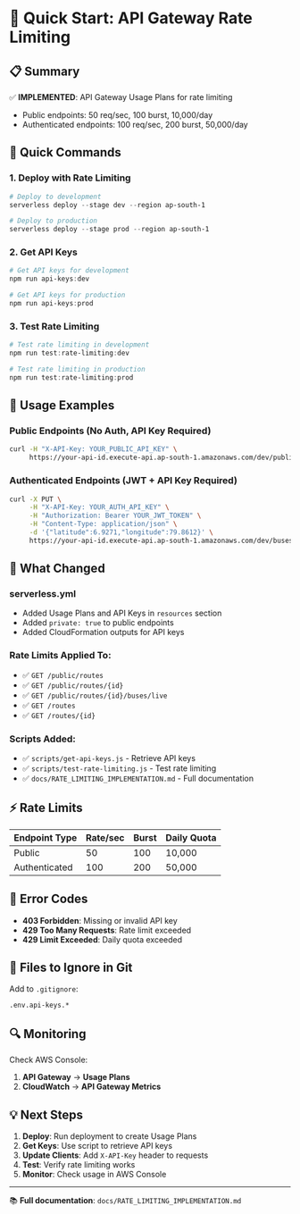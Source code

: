 # 🚀 Quick Start: API Gateway Rate Limiting

## 📋 Summary

✅ **IMPLEMENTED**: API Gateway Usage Plans for rate limiting
- Public endpoints: 50 req/sec, 100 burst, 10,000/day
- Authenticated endpoints: 100 req/sec, 200 burst, 50,000/day

## 🎯 Quick Commands

### 1. Deploy with Rate Limiting
```powershell
# Deploy to development
serverless deploy --stage dev --region ap-south-1

# Deploy to production
serverless deploy --stage prod --region ap-south-1
```

### 2. Get API Keys
```powershell
# Get API keys for development
npm run api-keys:dev

# Get API keys for production  
npm run api-keys:prod
```

### 3. Test Rate Limiting
```powershell
# Test rate limiting in development
npm run test:rate-limiting:dev

# Test rate limiting in production
npm run test:rate-limiting:prod
```

## 📖 Usage Examples

### Public Endpoints (No Auth, API Key Required)
```bash
curl -H "X-API-Key: YOUR_PUBLIC_API_KEY" \
     https://your-api-id.execute-api.ap-south-1.amazonaws.com/dev/public/routes
```

### Authenticated Endpoints (JWT + API Key Required)
```bash
curl -X PUT \
     -H "X-API-Key: YOUR_AUTH_API_KEY" \
     -H "Authorization: Bearer YOUR_JWT_TOKEN" \
     -H "Content-Type: application/json" \
     -d '{"latitude":6.9271,"longitude":79.8612}' \
     https://your-api-id.execute-api.ap-south-1.amazonaws.com/dev/buses/BUS123/location
```

## 🔧 What Changed

### serverless.yml
- Added Usage Plans and API Keys in `resources` section
- Added `private: true` to public endpoints
- Added CloudFormation outputs for API keys

### Rate Limits Applied To:
- ✅ `GET /public/routes`
- ✅ `GET /public/routes/{id}`
- ✅ `GET /public/routes/{id}/buses/live`
- ✅ `GET /routes`
- ✅ `GET /routes/{id}` 

### Scripts Added:
- ✅ `scripts/get-api-keys.js` - Retrieve API keys
- ✅ `scripts/test-rate-limiting.js` - Test rate limiting
- ✅ `docs/RATE_LIMITING_IMPLEMENTATION.md` - Full documentation

## ⚡ Rate Limits

| Endpoint Type | Rate/sec | Burst | Daily Quota |
|---------------|----------|-------|-------------|
| Public | 50 | 100 | 10,000 |
| Authenticated | 100 | 200 | 50,000 |

## 🚨 Error Codes

- **403 Forbidden**: Missing or invalid API key
- **429 Too Many Requests**: Rate limit exceeded
- **429 Limit Exceeded**: Daily quota exceeded

## 📄 Files to Ignore in Git

Add to `.gitignore`:
```
.env.api-keys.*
```

## 🔍 Monitoring

Check AWS Console:
1. **API Gateway** → **Usage Plans**
2. **CloudWatch** → **API Gateway Metrics**

## 💡 Next Steps

1. **Deploy**: Run deployment to create Usage Plans
2. **Get Keys**: Use script to retrieve API keys  
3. **Update Clients**: Add `X-API-Key` header to requests
4. **Test**: Verify rate limiting works
5. **Monitor**: Check usage in AWS Console

---

📚 **Full documentation**: `docs/RATE_LIMITING_IMPLEMENTATION.md`